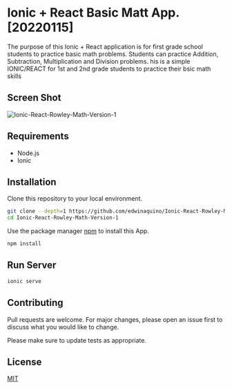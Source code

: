 # Ionic + React Basic Matt App. [20220115]

The purpose of this Ionic + React application is for first grade school students to practice basic math problems. Students can practice Addition, Subtraction, Multiplication and Division problems. his is a simple IONIC/REACT for 1st and 2nd grade students to practice their bsic math skills 

## Screen Shot
![Ionic-React-Rowley-Math-Version-1](https://user-images.githubusercontent.com/30946443/149638151-8f6bbf00-eb23-4b9a-abc1-256cf9c12d33.jpg)

## Requirements

* Node.js
* Ionic

## Installation

Clone this repository to your local environment.

```bash
git clone --depth=1 https://github.com/edwinaquino/Ionic-React-Rowley-Math-Version-1.git
cd Ionic-React-Rowley-Math-Version-1
```

Use the package manager [npm](https://www.npmjs.com/) to install this App.

```bash
npm install
```

## Run Server

```python
ionic serve
```

## Contributing
Pull requests are welcome. For major changes, please open an issue first to discuss what you would like to change.

Please make sure to update tests as appropriate.

## License
[MIT](https://choosealicense.com/licenses/mit/)